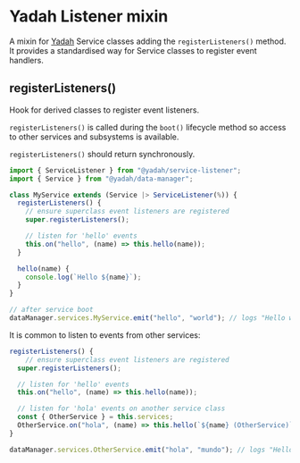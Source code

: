 # Yadah Listener mixin

A mixin for [Yadah](https://www.npmjs.com/packages/@yadah/yadah) Service classes
adding the `registerListeners()` method. It provides a standardised way for
Service classes to register event handlers.

## registerListeners()

Hook for derived classes to register event listeners.

`registerListeners()` is called during the `boot()` lifecycle method
so access to other services and subsystems is available.

`registerListeners()` should return synchronously.

```js
import { ServiceListener } from "@yadah/service-listener";
import { Service } from "@yadah/data-manager";

class MyService extends (Service |> ServiceListener(%)) {
  registerListeners() {
    // ensure superclass event listeners are registered
    super.registerListeners();

    // listen for 'hello' events
    this.on("hello", (name) => this.hello(name));
  }

  hello(name) {
    console.log(`Hello ${name}`);
  }
}

// after service boot
dataManager.services.MyService.emit("hello", "world"); // logs "Hello world"
```

It is common to listen to events from other services:

```js
registerListeners() {
    // ensure superclass event listeners are registered
  super.registerListeners();

  // listen for 'hello' events
  this.on("hello", (name) => this.hello(name));

  // listen for 'hola' events on another service class
  const { OtherService } = this.services;
  OtherService.on("hola", (name) => this.hello(`${name} (OtherService)`));
}

dataManager.services.OtherService.emit("hola", "mundo"); // logs "Hello mundo (OtherService)"
```
